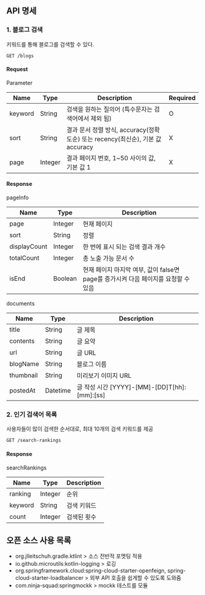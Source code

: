 ## API 명세

### 1. 블로그 검색
키워드를 통해 블로그를 검색할 수 있다.
```shell
GET /blogs
```

#### Request
Parameter

| Name | Type | Description | Required |
| --- | --- | --- | --- |
| keyword | String | 검색을 원하는 질의어 (특수문자는 검색어에서 제외 됨) | O |
| sort | String | 결과 문서 정렬 방식, accuracy(정확도순) 또는 recency(최신순), 기본 값 accuracy | X |
| page | Integer | 결과 페이지 번호, 1~50 사이의 값, 기본 값 1 | X |

#### Response
pageInfo

| Name | Type | Description |
| --- | --- | --- |
| page | Integer | 현재 페이지 |
| sort | String | 정렬 |
| displayCount | Integer | 한 번에 표시 되는 검색 결과 개수 |
| totalCount | Integer | 총 노출 가능 문서 수 |
| isEnd | Boolean | 현재 페이지 마지막 여부, 값이 false면 page를 증가시켜 다음 페이지를 요청할 수 있음 |

documents

| Name | Type | Description |
| --- | --- | --- |
| title | String | 글 제목 |
| contents | String | 글 요약 |
| url | String | 글 URL |
| blogName | String | 블로그 이름 |
| thumbnail | String | 미리보기 이미지 URL |
| postedAt | Datetime | 글 작성 시간 [YYYY]-[MM]-[DD]T[hh]:[mm]:[ss] |

### 2. 인기 검색어 목록
사용자들이 많이 검색한 순서대로, 최대 10개의 검색 키워드를 제공
```shell
GET /search-rankings
```

#### Response
searchRankings

| Name | Type | Description |
| --- | --- | --- |
| ranking | Integer | 순위 |
| keyword | String | 검색 키워드 |
| count | Integer | 검색된 횟수 |


## 오픈 소스 사용 목록
- org.jlleitschuh.gradle.ktlint > 소스 전반적 포멧팅 적용
- io.github.microutils:kotlin-logging > 로깅
- org.springframework.cloud:spring-cloud-starter-openfeign, spring-cloud-starter-loadbalancer > 외부 API 호출을 쉽게할 수 있도록 도와줌
- com.ninja-squad:springmockk > mockk 테스트를 모듈
